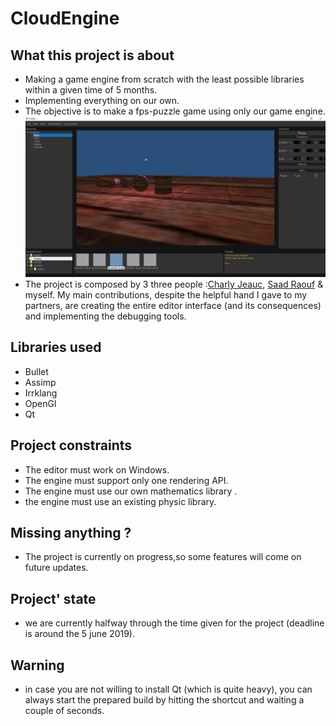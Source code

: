 # CloudEngine

 ## What this project is about
- Making a game engine from scratch with the least possible libraries within a given time of 5 months.
- Implementing everything on our own.
- The objective is to make a fps-puzzle game using only our game engine.
![alt text](https://github.com/Wdewaele/GameEngine/blob/master/Screenshot/Editor_default.PNG)
- The project is composed by 3 three people :[Charly Jeauc](https://github.com/CJeauc), [Saad Raouf](https://github.com/Synyproxy) &       myself. My main contributions, despite the helpful hand I gave to my partners, are creating the entire editor interface (and its           consequences) and implementing the debugging tools.

 ## Libraries used
- Bullet
- Assimp
- Irrklang
- OpenGl
- Qt

## Project constraints
- The editor must work on Windows.
- The engine must support only one rendering API. 
- The engine must use our own mathematics library .
- the engine must use an existing physic library.

## Missing anything ?
- The project is currently on progress,so some features will come on future updates.

## Project' state
- we are currently halfway through the time given for the project (deadline is around the 5 june 2019).

## Warning
- in case you are not willing to install Qt (which is quite heavy), you can always start the prepared build by hitting the shortcut and waiting a couple of seconds. 
